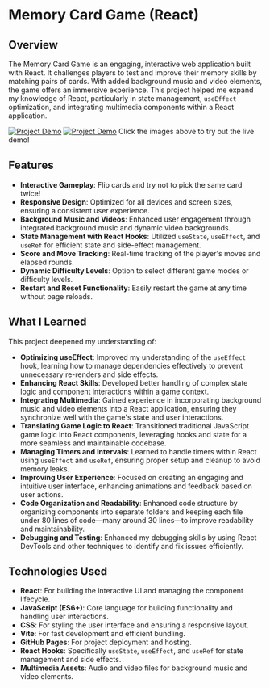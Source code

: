 # Memory Card Game (React)

## Overview

The Memory Card Game is an engaging, interactive web application built with React. It challenges players to test and improve their memory skills by matching pairs of cards. With added background music and video elements, the game offers an immersive experience. This project helped me expand my knowledge of React, particularly in state management, `useEffect` optimization, and integrating multimedia components within a React application.

[![Project Demo](https://github.com/user-attachments/assets/91dd96d1-aaa5-4f59-97fa-9e60030baa1e)](https://orbter.github.io/Memory-Card/)
[![Project Demo](https://github.com/user-attachments/assets/5d02877d-f00c-4b3f-8149-463e6df2024b)](https://orbter.github.io/Memory-Card/)
Click the images above to try out the live demo!

## Features

- **Interactive Gameplay**: Flip cards and try not to pick the same card twice!
- **Responsive Design**: Optimized for all devices and screen sizes, ensuring a consistent user experience.
- **Background Music and Videos**: Enhanced user engagement through integrated background music and dynamic video backgrounds.
- **State Management with React Hooks**: Utilized `useState`, `useEffect`, and `useRef` for efficient state and side-effect management.
- **Score and Move Tracking**: Real-time tracking of the player's moves and elapsed rounds.
- **Dynamic Difficulty Levels**: Option to select different game modes or difficulty levels.
- **Restart and Reset Functionality**: Easily restart the game at any time without page reloads.

## What I Learned

This project deepened my understanding of:

- **Optimizing useEffect**: Improved my understanding of the `useEffect` hook, learning how to manage dependencies effectively to prevent unnecessary re-renders and side effects.
- **Enhancing React Skills**: Developed better handling of complex state logic and component interactions within a game context.
- **Integrating Multimedia**: Gained experience in incorporating background music and video elements into a React application, ensuring they synchronize well with the game's state and user interactions.
- **Translating Game Logic to React**: Transitioned traditional JavaScript game logic into React components, leveraging hooks and state for a more seamless and maintainable codebase.
- **Managing Timers and Intervals**: Learned to handle timers within React using `useEffect` and `useRef`, ensuring proper setup and cleanup to avoid memory leaks.
- **Improving User Experience**: Focused on creating an engaging and intuitive user interface, enhancing animations and feedback based on user actions.
- **Code Organization and Readability**: Enhanced code structure by organizing components into separate folders and keeping each file under 80 lines of code—many around 30 lines—to improve readability and maintainability.
- **Debugging and Testing**: Enhanced my debugging skills by using React DevTools and other techniques to identify and fix issues efficiently.

## Technologies Used

- **React**: For building the interactive UI and managing the component lifecycle.
- **JavaScript (ES6+)**: Core language for building functionality and handling user interactions.
- **CSS**: For styling the user interface and ensuring a responsive layout.
- **Vite**: For fast development and efficient bundling.
- **GitHub Pages**: For project deployment and hosting.
- **React Hooks**: Specifically `useState`, `useEffect`, and `useRef` for state management and side effects.
- **Multimedia Assets**: Audio and video files for background music and video elements.
